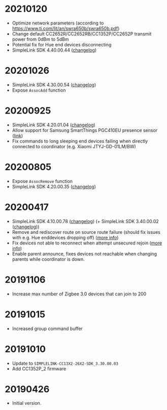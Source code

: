 # 20210120
- Optimize network parameters (according to https://www.ti.com/lit/an/swra650b/swra650b.pdf)
- Change default CC2652R/CC2652RB/CC1352P/CC2652P transmit power from 0dBm to 5dBm
- Potential fix for Hue end devices disconnecting
- SimpleLink SDK 4.40.00.44 ([changelog](http://software-dl.ti.com/simplelink/esd/simplelink_cc13x2_26x2_sdk/4.40.00.44/exports/changelog.html))

# 20201026
- SimpleLink SDK 4.30.00.54 ([changelog](http://software-dl.ti.com/simplelink/esd/simplelink_cc13x2_26x2_sdk/4.30.00.54/exports/changelog.html))
- Expose `AssocAdd` function

# 20200925
- SimpleLink SDK 4.20.01.04 ([changelog](http://software-dl.ti.com/simplelink/esd/simplelink_cc13x2_26x2_sdk/4.20.01.04/exports/changelog.html))
- Allow support for Samsung SmartThings PGC410EU presence sensor ([link](https://github.com/Koenkk/zigbee2mqtt/issues/4055))
- Fix commands to long sleeping end devices failing when directly connected to coordinator (e.g. Xiaomi JTYJ-GD-01LM/BW)

# 20200805
- Expose `AssocRemove` function
- SimpleLink SDK 4.20.00.35 ([changelog](http://software-dl.ti.com/simplelink/esd/simplelink_cc13x2_26x2_sdk/4.20.00.35/exports/changelog.html))

# 20200417
- SimpleLink SDK 4.10.00.78 ([changelog](http://software-dl.ti.com/simplelink/esd/simplelink_cc13x2_26x2_sdk/4.10.00.78/exports/changelog.html)) (+ SimpleLink SDK 3.40.00.02 ([changelog](http://software-dl.ti.com/simplelink/esd/simplelink_cc13x2_26x2_sdk/3.40.00.02/exports/changelog.html)))
- Remove and rediscover route on source route failure (should fix issues with e.g. Hue enddevices dropping off) ([more info](https://e2e.ti.com/support/wireless-connectivity/zigbee-and-thread/f/158/t/883629))
- Fix devices not able to reconnect when attempt unsecured rejoin ([more info](https://e2e.ti.com/support/wireless-connectivity/zigbee-and-thread/f/158/p/882650/3265311))
- Enable parent announce, fixes devices not reachable when changing parents while coordinator is down.

# 20191106
- Increase max number of Zigbee 3.0 devices that can join to 200

# 20191015
- Increased group command buffer

# 20191010
- Update to `SIMPLELINK-CC13X2-26X2-SDK_3.30.00.03`
- Add CC1352P_2 firmware

# 20190426
- Initial version.